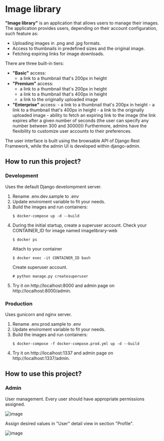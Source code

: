 # Image library

**"Image library"** is an application that allows users to manage their images. The application provides users, depending on their account configuration, such feature as:

- Uploading images in .png and .jpg formats.
- Access to thumbnails in predefined sizes and the original image.
- Fetching expiring links for image downloads.

There are three built-in tiers:

- **"Basic"** access:
  - a link to a thumbnail that's 200px in height
- **"Premium"** access:
  - a link to a thumbnail that's 200px in height
  - a link to a thumbnail that's 400px in height
  - a link to the originally uploaded image
- **"Enterprise"** access: - a link to a thumbnail that's 200px in height - a link to a thumbnail that's 400px in height - a link to the originally uploaded image - ability to fetch an expiring link to the image (the link expires after a given number of seconds (the user can specify any number between 300 and 30000))
  Furthermore, admins have the flexibility to customize user accounts to their preferences.

The user interface is built using the browsable API of Django Rest Framework, while the admin UI is developed within django-admin.

## How to run this project?

### Development

Uses the default Django develompment server.

1. Rename .env.dev.sample to .env
2. Update enviroment variable to fit your needs.
3. Build the images and run containers:
   ```
   $ docker-compose up -d --build
   ```
4. During the initial startup, create a superuser account.
   Check your CONTAINER_ID for image named imagelibrary-web
   ```
   $ docker ps
   ```
   Attach to your container
   ```
   $ docker exec -it CONTAINER_ID bash
   ```
   Create superuser account.
   ```
   # python manage.py createsuperuser
   ```
5. Try it on http://localhost:8000 and admin page on http://localhost:8000/admin.

### Production

Uses gunicorn and nginx server.

1. Rename .env.prod.sample to .env
2. Update enviroment variable to fit your needs.
3. Build the images and run containers:
   ```
   $ docker-compose -f docker-compose.prod.yml up -d --build
   ```
4. Try it on http://localhost:1337 and admin page on http://localhost:1337/admin.

## How to use this project?

### Admin

User management.
Every user should have appropriate permissions assigned.

![image](https://github.com/adrianwo/imagelibrary/assets/5526483/43883c82-20b8-42f8-9e2e-c373d80a76c0)

Assign desired values in "User" detail view in section "Profile".

![image](https://github.com/adrianwo/imagelibrary/assets/5526483/eec91bba-225f-437c-b8b7-ce88b40cb33b)
